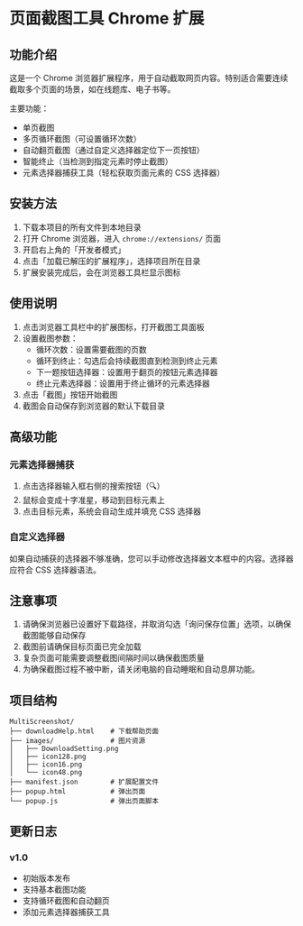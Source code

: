 # 页面截图工具 Chrome 扩展

## 功能介绍
这是一个 Chrome 浏览器扩展程序，用于自动截取网页内容。特别适合需要连续截取多个页面的场景，如在线题库、电子书等。

主要功能：
- 单页截图
- 多页循环截图（可设置循环次数）
- 自动翻页截图（通过自定义选择器定位下一页按钮）
- 智能终止（当检测到指定元素时停止截图）
- 元素选择器捕获工具（轻松获取页面元素的 CSS 选择器）

## 安装方法
1. 下载本项目的所有文件到本地目录
2. 打开 Chrome 浏览器，进入 `chrome://extensions/` 页面
3. 开启右上角的「开发者模式」
4. 点击「加载已解压的扩展程序」，选择项目所在目录
5. 扩展安装完成后，会在浏览器工具栏显示图标

## 使用说明
1. 点击浏览器工具栏中的扩展图标，打开截图工具面板
2. 设置截图参数：
   - 循环次数：设置需要截图的页数
   - 循环到终止：勾选后会持续截图直到检测到终止元素
   - 下一题按钮选择器：设置用于翻页的按钮元素选择器
   - 终止元素选择器：设置用于终止循环的元素选择器
3. 点击「截图」按钮开始截图
4. 截图会自动保存到浏览器的默认下载目录

## 高级功能
### 元素选择器捕获
1. 点击选择器输入框右侧的搜索按钮（🔍）
2. 鼠标会变成十字准星，移动到目标元素上
3. 点击目标元素，系统会自动生成并填充 CSS 选择器

### 自定义选择器
如果自动捕获的选择器不够准确，您可以手动修改选择器文本框中的内容。选择器应符合 CSS 选择器语法。

## 注意事项
1. 请确保浏览器已设置好下载路径，并取消勾选「询问保存位置」选项，以确保截图能够自动保存
2. 截图前请确保目标页面已完全加载
3. 复杂页面可能需要调整截图间隔时间以确保截图质量
4. 为确保截图过程不被中断，请关闭电脑的自动睡眠和自动息屏功能。

## 项目结构
```
MultiScreenshot/
├── downloadHelp.html    # 下载帮助页面
├── images/              # 图片资源
│   ├── DownloadSetting.png
│   ├── icon128.png
│   ├── icon16.png
│   └── icon48.png
├── manifest.json        # 扩展配置文件
├── popup.html           # 弹出页面
└── popup.js             # 弹出页面脚本
```

## 更新日志
### v1.0
- 初始版本发布
- 支持基本截图功能
- 支持循环截图和自动翻页
- 添加元素选择器捕获工具